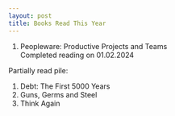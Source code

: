 ```yaml
---
layout: post
title: Books Read This Year
---
```

1. Peopleware: Productive Projects and Teams  
Completed reading on 01.02.2024 

Partially read pile:

1. Debt: The First 5000 Years
2. Guns, Germs and Steel
3. Think Again
